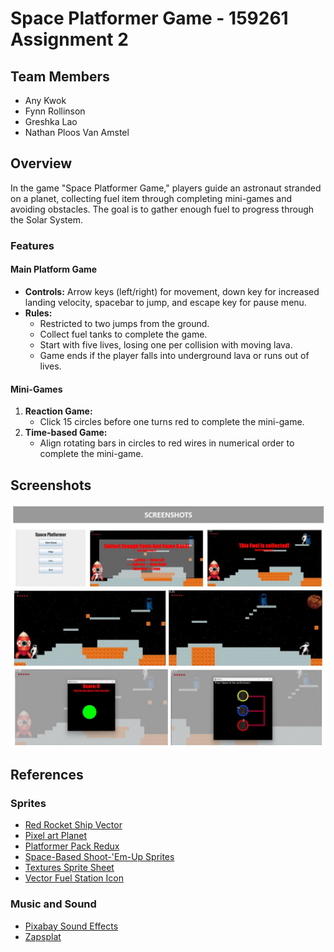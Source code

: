 # Space Platformer Game - 159261 Assignment 2

## Team Members
- Any Kwok
- Fynn Rollinson
- Greshka Lao
- Nathan Ploos Van Amstel

## Overview

In the game "Space Platformer Game," players guide an astronaut stranded on a planet, collecting fuel item through completing mini-games and avoiding obstacles. The goal is to gather enough fuel to progress through the Solar System.

### Features

#### Main Platform Game
- **Controls:** Arrow keys (left/right) for movement, down key for increased landing velocity, spacebar to jump, and escape key for pause menu.
- **Rules:**
  - Restricted to two jumps from the ground.
  - Collect fuel tanks to complete the game.
  - Start with five lives, losing one per collision with moving lava.
  - Game ends if the player falls into underground lava or runs out of lives.

#### Mini-Games
1. **Reaction Game:**
   - Click 15 circles before one turns red to complete the mini-game.
2. **Time-based Game:**
   - Align rotating bars in circles to red wires in numerical order to complete the mini-game.

## Screenshots

![Screenshots](screenshots.png)

## References

### Sprites
- [Red Rocket Ship Vector](https://pngtree.com/freepng/red-rocket-ship_4729614.html)
- [Pixel art Planet](https://www.pngwing.com/en/free-png-iymqr/download)
- [Platformer Pack Redux](https://www.kenney.nl/assets/platformer-pack-redux)
- [Space-Based Shoot-'Em-Up Sprites](https://gamedevelopment.tutsplus.com/enjoy-these-totally-free-space-based-shoot-em-up-sprites--gamedev-2368a)
- [Textures Sprite Sheet](https://piiixl.itch.io/textures)
- [Vector Fuel Station Icon](https://pngtree.com/freepng/vector-fuel-station-icon_4237302.html)

### Music and Sound
- [Pixabay Sound Effects](https://pixabay.com/sound-effects/)
- [Zapsplat](https://www.zapsplat.com)
